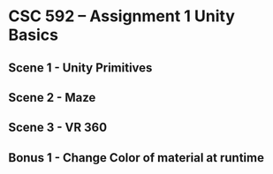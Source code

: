 # CSC 592 – Assignment 1 Unity Basics

## Scene 1 - Unity Primitives

## Scene 2 - Maze

## Scene 3 - VR 360

## Bonus 1 - Change Color of material at runtime
